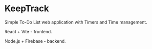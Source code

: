 # KeepTrack

Simple To-Do List web application with Timers and Time management.

React + Vite - frontend.

Node.js + Firebase - backend. 
